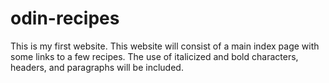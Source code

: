 # odin-recipes
This is my first website. This website will consist of a main index page with some links to a
few recipes. The use of italicized and bold characters, headers, and paragraphs will be included.
